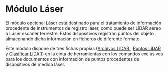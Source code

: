 # Módulo Láser

El módulo opcional Láser está destinado para el tratamiento de información procedente de instrumentos de registro láser, como puede ser LiDAR aéreo o Láser escáner terrestre. Estos dispositivos registran puntos del objeto almacenando dicha información en ficheros de diferente formato.

 Este módulo dispone de tres fichas propias \([Archivos LiDAR ](../fichas-de-herramientas/ficha-de-herramientas-archivos-lidar/), [Puntos LiDAR ](../fichas-de-herramientas/ficha-de-herramientas-puntos-lidar/)y [Clasificar LiDAR](../fichas-de-herramientas/ficha-de-herramientas-clasificar-lidar.md)\) en la cinta de herramientas con los comandos exclusivos para los documentos con información de puntos procedentes de dispositivos de medida láser.


